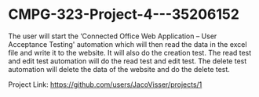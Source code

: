 # CMPG-323-Project-4---35206152

The user will start the ‘Connected Office Web Application – User Acceptance Testing' automation which will then read the data in the excel file and write it to the website. It will also do the creation test. The read test and edit test automation will do the read test and edit test. The delete test automation will delete the data of the website and do the delete test. 

Project Link: https://github.com/users/JacoVisser/projects/1
